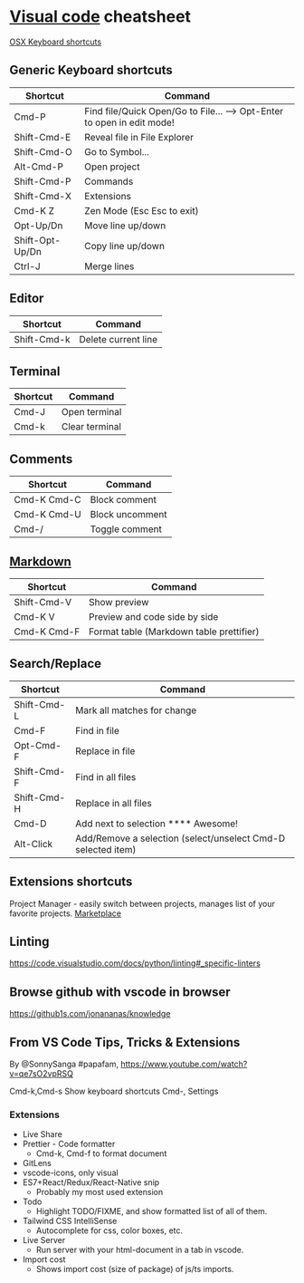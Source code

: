 # [Visual code](https://code.visualstudio.com/docs) cheatsheet

[OSX Keyboard shortcuts](https://code.visualstudio.com/shortcuts/keyboard-shortcuts-macos.pdf)

## Generic Keyboard shortcuts

Shortcut        | Command
----------------|-----------------------------------
Cmd-P           | Find file/Quick Open/Go to File... --> Opt-Enter to open in edit mode!
Shift-Cmd-E     | Reveal file in File Explorer
Shift-Cmd-O     | Go to Symbol...
Alt-Cmd-P       | Open project
Shift-Cmd-P     | Commands
Shift-Cmd-X     | Extensions
Cmd-K Z         | Zen Mode (Esc Esc to exit)
Opt-Up/Dn       | Move line up/down
Shift-Opt-Up/Dn | Copy line up/down
Ctrl-J          | Merge lines

## Editor

Shortcut    | Command
------------|--------------------
Shift-Cmd-k | Delete current line

## Terminal

Shortcut | Command
---------|---------------
Cmd-J    | Open terminal
Cmd-k    | Clear terminal

## Comments

Shortcut    | Command
------------|----------------
Cmd-K Cmd-C | Block comment
Cmd-K Cmd-U | Block uncomment
Cmd-/       | Toggle comment

## [Markdown](https://code.visualstudio.com/docs/languages/markdown)

Shortcut    | Command
------------|-----------------------------------------
Shift-Cmd-V | Show preview
Cmd-K V     | Preview and code side by side
Cmd-K Cmd-F | Format table (Markdown table prettifier)

## Search/Replace

Shortcut    | Command
------------|------------------------------------
Shift-Cmd-L | Mark all matches for change
Cmd-F       | Find in file
Opt-Cmd-F   | Replace in file
Shift-Cmd-F | Find in all files
Shift-Cmd-H | Replace in all files
Cmd-D       | Add next to selection **** Awesome!
Alt-Click   | Add/Remove a selection (select/unselect Cmd-D selected item)

## Extensions shortcuts

Project Manager - easily switch between projects, manages list of your favorite projects. [Marketplace](https://marketplace.visualstudio.com/items?itemName=alefragnani.project-manager)

## Linting

https://code.visualstudio.com/docs/python/linting#_specific-linters

## Browse github with vscode in browser

https://github1s.com/jonananas/knowledge

## From VS Code Tips, Tricks & Extensions

By @SonnySanga #papafam, https://www.youtube.com/watch?v=qe7sO2vpRSQ

Cmd-k,Cmd-s Show keyboard shortcuts
Cmd-, Settings

### Extensions

- Live Share
- Prettier - Code formatter
  - Cmd-k, Cmd-f to format document
- GitLens
- vscode-icons, only visual
- ES7+React/Redux/React-Native snip
  - Probably my most used extension
- Todo
  - Highlight TODO/FIXME, and show formatted list of all of them.
- Tailwind CSS IntelliSense
  - Autocomplete for css, color boxes, etc.
- Live Server
  - Run server with your html-document in a tab in vscode.
- Import cost
  - Shows import cost (size of package) of js/ts imports.
